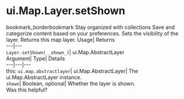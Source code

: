  
#  ui.Map.Layer.setShown 
bookmark_borderbookmark Stay organized with collections  Save and categorize content based on your preferences.
Sets the visibility of the layer. 
Returns this map layer.
Usage| Returns  
---|---  
`Layer.setShown( _shown_)`| ui.Map.AbstractLayer  
Argument| Type| Details  
---|---|---  
this: `ui.map.abstractlayer`| ui.Map.AbstractLayer| The ui.Map.AbstractLayer instance.  
`shown`| Boolean, optional| Whether the layer is shown.  
Was this helpful?
